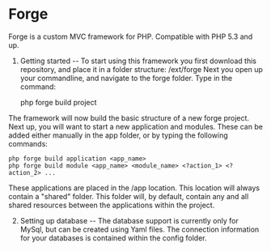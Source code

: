 # Forge
Forge is a custom MVC framework for PHP. Compatible with PHP 5.3 and up.

1. Getting started
--
To start using this framework you first download this repository, and place it in a folder structure: <projectroot>/ext/forge
Next you open up your commandline, and navigate to the forge folder.
Type in the command: 

    php forge build project

The framework will now build the basic structure of a new forge project.
Next up, you will want to start a new application and modules. These can be added either manually in the app folder, or by typing the following commands:

    php forge build application <app_name>
    php forge build module <app_name> <module_name> <?action_1> <?action_2> ...

These applications are placed in the <projectroot>/app location.
This location will always contain a "shared" folder. This folder will, by default, contain any and all shared resources between the applications within the project.

2. Setting up database
--
The database support is currently only for MySql, but can be created using Yaml files.
The connection information for your databases is contained within the config folder. 
